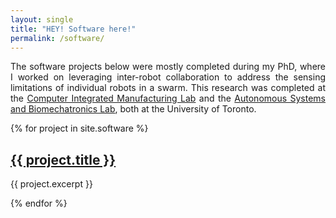 ```yaml
---
layout: single
title: "HEY! Software here!"
permalink: /software/
---
```

<style>
p {
  text-align: justify;
}
</style>

The software projects below were mostly completed during my PhD, where I worked on leveraging inter-robot collaboration to address the sensing limitations of individual robots in a swarm. This research was completed at the <a href="https://cimlab.mie.utoronto.ca/" target="_blank">Computer Integrated Manufacturing Lab</a> and the <a href="http://asblab.mie.utoronto.ca/" target="_blank">Autonomous Systems and Biomechatronics Lab</a>, both at the University of Toronto.

{% for project in site.software %}
  <h2>
    <a href="{{ site.baseurl }}{{ project.url }}">
      {{ project.title }}
    </a>
  </h2>
  
  <p>{{ project.excerpt }}</p>
  
{% endfor %}
